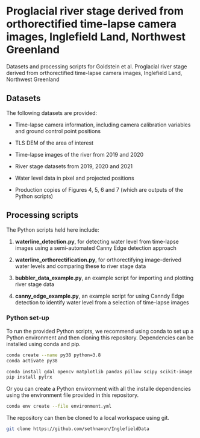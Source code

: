 # Proglacial river stage derived from orthorectified time-lapse camera images, Inglefield Land, Northwest Greenland

Datasets and processing scripts for Goldstein et al. Proglacial river stage derived from orthorectified time-lapse camera images, Inglefield Land, Northwest Greenland


## Datasets

The following datasets are provided:

+ Time-lapse camera information, including camera calibration variables and ground control point positions

+ TLS DEM of the area of interest

+ Time-lapse images of the river from 2019 and 2020

+ River stage datasets from 2019, 2020 and 2021

+ Water level data in pixel and projected positions

+ Production copies of Figures 4, 5, 6 and 7 (which are outputs of the Python scripts)


## Processing scripts

The Python scripts held here include:

1. **waterline_detection.py**, for detecting water level from time-lapse images using a semi-automated Canny Edge detection approach

2. **waterline_orthorectification.py**, for orthorectifying image-derived water levels and comparing these to river stage data

3. **bubbler_data_example.py**, an example script for importing and plotting river stage data

4. **canny_edge_example.py**, an example script for using Canndy Edge detection to identify water level from a selection of time-lapse images 


### Python set-up

To run the provided Python scripts, we recommend using conda to set up a Python environment and then cloning this repository. Dependencies can be installed using conda and pip.
 
```bash
conda create --name py38 python=3.8
conda activate py38

conda install gdal opencv matplotlib pandas pillow scipy scikit-image
pip install pytrx 
```

Or you can create a Python environment with all the installe dependencies using the environment file provided in this repository.

```bash
conda env create --file environment.yml
```

The repository can then be cloned to a local workspace using git.

```bash
git clone https://github.com/sethnavon/InglefieldData
```
